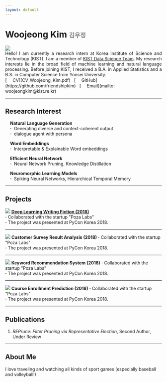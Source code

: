 ```yaml
---
layout: default
---
```

<title>Woojeong Kim</title>
<h1> Woojeong Kim <span style="color:gray;font-size:0.7em"> 김우정</span></h1>

<img class="profile-picture" src="./asset/profile_2.jpg">

<div style="text-align: justify"> Hello! I am currently a research intern at Korea Institute of Science and Technology (KIST). I am a member of <a href="https://kdst.tistory.com/">KIST Data Science Team</a>. My research interests lie in the broad field of machine learning and natural language processing. Before joining KIST, I received a B.A. in Applied Statistics and a B.S. in Computer Science from Yonsei University.</div>
[<img class="icon" src="./asset/pdf-icon-gray20.png" width="15px" height="15px"> CV](CV_Woojeong_Kim.pdf)&nbsp;&nbsp;
[<img class="icon" src="asset/git-icon.jpg" width="15px" height="15px"> GitHub](https://github.com/friendshipkim)&nbsp;&nbsp;
[<img class="icon" src="asset/email-icon.png" width="15px" height="15px"> Email](mailto: woojeongkim@kist.re.kr)
<br>

---
## Research Interest
&nbsp;&nbsp;&nbsp;&nbsp;**Natural Language Generation**<br>
&nbsp;&nbsp;&nbsp;&nbsp;**·**&nbsp;&nbsp;Generating diverse and context-coherent output<br>
&nbsp;&nbsp;&nbsp;&nbsp;**·**&nbsp;&nbsp;dialogue agent with persona<br>

&nbsp;&nbsp;&nbsp;&nbsp;**Word Embeddings**<br>
&nbsp;&nbsp;&nbsp;&nbsp;**·**&nbsp;&nbsp;Interpretable & Explainable Word embeddings<br>

&nbsp;&nbsp;&nbsp;&nbsp;**Efficient Neural Network**<br>
&nbsp;&nbsp;&nbsp;&nbsp;**·**&nbsp;&nbsp;Neural Network Pruning, Knowledge Distillation<br>

&nbsp;&nbsp;&nbsp;&nbsp;**Neuromorphic Learning Models**<br>
&nbsp;&nbsp;&nbsp;&nbsp;**·**&nbsp;&nbsp;Spiking Neural Networks, Hierarchical Temporal Memory<br>

---
## Projects
<a href="/project/fiction.html"><img class="thumbnail" src="./asset/shiba.jpg"></a>
<a href="/project/fiction.html">**Deep Learning Writing Fiction (2018)**</a><br> 
**·** Collaborated with the startup "Poza Labs" <br>
**·** The project was presented at PyCon Korea 2018.

---
<a href="/project/fiction.html"><img class="thumbnail" src="./asset/shiba.jpg"></a>
**Customer Survey Result Analysis (2018)**
**·** Collaborated with the startup "Poza Labs" <br>
**·** The project was presented at PyCon Korea 2018.

---
<a href="/project/fiction.html"><img class="thumbnail" src="./asset/shiba.jpg"></a>
**Keyword Recommendation System (2018)**
**·** Collaborated with the startup "Poza Labs" <br>
**·** The project was presented at PyCon Korea 2018.

---
<a href="/project/fiction.html"><img class="thumbnail" src="./asset/shiba.jpg"></a>
**Course Enrollment Prediction (2018)**
**·** Collaborated with the startup "Poza Labs" <br>
**·** The project was presented at PyCon Korea 2018.

---

## Publications

1. *REPrune: Filter Pruning via Representative Election*, Second Author, Under Review

---
## About Me

I love traveling and watching all kinds of sport games (especially baseball and volleyball!)
